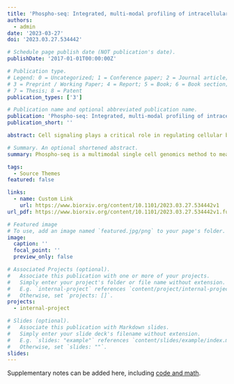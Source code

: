 ```yaml
---
title: 'Phospho-seq: Integrated, multi-modal profiling of intracellular protein dynamics in single cells'
authors:
  - admin
date: '2023-03-27'
doi: '2023.03.27.534442'

# Schedule page publish date (NOT publication's date).
publishDate: '2017-01-01T00:00:00Z'

# Publication type.
# Legend: 0 = Uncategorized; 1 = Conference paper; 2 = Journal article;
# 3 = Preprint / Working Paper; 4 = Report; 5 = Book; 6 = Book section;
# 7 = Thesis; 8 = Patent
publication_types: ['3']

# Publication name and optional abbreviated publication name.
publication: 'Phospho-seq: Integrated, multi-modal profiling of intracellular protein dynamics in single cells'
publication_short: ''

abstract: Cell signaling plays a critical role in regulating cellular behavior and fate. While multimodal single-cell sequencing technologies are rapidly advancing, scalable and flexible profiling of cell signaling states alongside other molecular modalities remains challenging. Here we present Phospho-seq, an integrated approach that aims to quantify phosphorylated intracellular and intranuclear proteins, and to connect their activity with cis-regulatory elements and transcriptional targets. We utilize a simplified benchtop antibody conjugation method to create large custom antibody panels for simultaneous protein and scATAC-seq profiling on whole cells, and integrate this information with scRNA-seq datasets via bridge integration. We apply our workflow to cell lines, induced pluripotent stem cells, and 3-month-old brain organoids to demonstrate its broad applicability. We demonstrate that Phospho-seq can define cellular states and trajectories, reconstruct gene regulatory relationships, and characterize the causes and consequences of heterogeneous cell signaling in neurodevelopment.

# Summary. An optional shortened abstract.
summary: Phospho-seq is a multimodal single cell genomics method to measure intracellular proteins, chromatin accessibility and gene expression

tags:
  - Source Themes
featured: false

links:
  - name: Custom Link
    url: https://www.biorxiv.org/content/10.1101/2023.03.27.534442v1
url_pdf: https://www.biorxiv.org/content/10.1101/2023.03.27.534442v1.full.pdf

# Featured image
# To use, add an image named `featured.jpg/png` to your page's folder.
image:
  caption: ''
  focal_point: ''
  preview_only: false

# Associated Projects (optional).
#   Associate this publication with one or more of your projects.
#   Simply enter your project's folder or file name without extension.
#   E.g. `internal-project` references `content/project/internal-project/index.md`.
#   Otherwise, set `projects: []`.
projects:
  - internal-project

# Slides (optional).
#   Associate this publication with Markdown slides.
#   Simply enter your slide deck's filename without extension.
#   E.g. `slides: "example"` references `content/slides/example/index.md`.
#   Otherwise, set `slides: ""`.
slides:
---
```


Supplementary notes can be added here, including [code and math](https://wowchemy.com/docs/content/writing-markdown-latex/).
